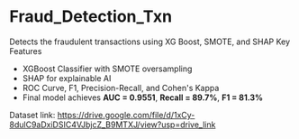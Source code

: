 # Fraud_Detection_Txn
Detects the fraudulent transactions using XG Boost, SMOTE, and SHAP
Key Features
- XGBoost Classifier with SMOTE oversampling
- SHAP for explainable AI
- ROC Curve, F1, Precision-Recall, and Cohen's Kappa
- Final model achieves **AUC = 0.9551**, **Recall = 89.7%**, **F1 = 81.3%**

Dataset link:
https://drive.google.com/file/d/1xCy-8dulC9aDxiDSIC4VJbjcZ_B9MTXJ/view?usp=drive_link

